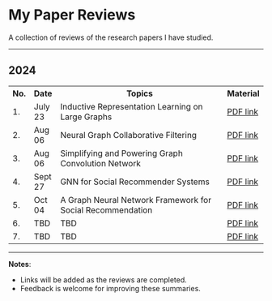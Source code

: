 # My Paper Reviews
A collection of reviews of the research papers I have studied.

---

## 2024

<table>
  <tr>
    <th style="width: 5%;">No.</th>
    <th style="width: 10%;">Date</th>
    <th style="width: 70%;">Topics</th>
    <th style="width: 15%;">Material</th>
  </tr>
  <tr>
    <td>1.</td>
    <td>July 23</td>
    <td>Inductive Representation Learning on Large Graphs</td>
    <td><a href="#">PDF link</a></td>
  </tr>
  <tr>
    <td>2.</td>
    <td>Aug 06</td>
    <td>Neural Graph Collaborative Filtering</td>
    <td><a href="#">PDF link</a></td>
  </tr>
  <tr>
    <td>3.</td>
    <td>Aug 06</td>
    <td>Simplifying and Powering Graph Convolution Network</td>
    <td><a href="#">PDF link</a></td>
  </tr>
  <tr>
    <td>4.</td>
    <td>Sept 27</td>
    <td>GNN for Social Recommender Systems</td>
    <td><a href="#">PDF link</a></td>
  </tr>
  <tr>
    <td>5.</td>
    <td> Oct 04 </td>
    <td> A Graph Neural Network Framework for Social Recommendation </td>
    <td><a href="#">PDF link</a></td>
  </tr>
  <tr>
    <td>6.</td>
    <td> TBD </td>
    <td> TBD </td>
    <td><a href="#">PDF link</a></td>
  </tr>
  <tr>
    <td>7.</td>
    <td> TBD </td>
    <td> TBD </td>
    <td><a href="#">PDF link</a></td>
  </tr>
</table>



---
**Notes**:
- Links will be added as the reviews are completed.
- Feedback is welcome for improving these summaries.
